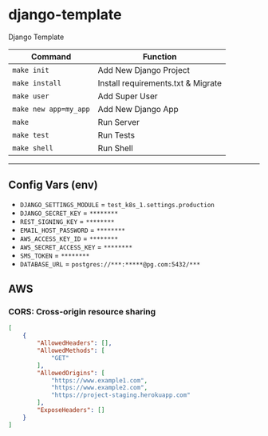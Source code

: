# django-template
Django Template


| Command               | Function                           |
| --------------------- | ---------------------------------- |
| `make init`           | Add New Django Project             |
| `make install`        | Install requirements.txt & Migrate |
| `make user`           | Add Super User                     |
| `make new app=my_app` | Add New Django App                 |
| `make`                | Run Server                         |
| `make test`           | Run Tests                          |
| `make shell`          | Run Shell                          |


---


## Config Vars (env)
- `DJANGO_SETTINGS_MODULE` = `test_k8s_1.settings.production`
- `DJANGO_SECRET_KEY` = `********`
- `REST_SIGNING_KEY` = `********`
- `EMAIL_HOST_PASSWORD` = `********`
- `AWS_ACCESS_KEY_ID` = `********`
- `AWS_SECRET_ACCESS_KEY` = `********`
- `SMS_TOKEN` = `********`
- `DATABASE_URL` = `postgres://***:*****@pg.com:5432/***`


## AWS
### CORS: Cross-origin resource sharing
```json
[
    {
        "AllowedHeaders": [],
        "AllowedMethods": [
            "GET"
        ],
        "AllowedOrigins": [
            "https://www.example1.com",
            "https://www.example2.com",
            "https://project-staging.herokuapp.com"
        ],
        "ExposeHeaders": []
    }
]
```
